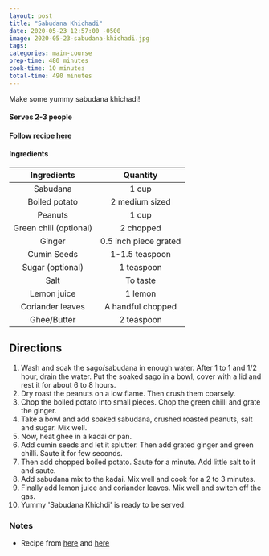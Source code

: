```yaml
---
layout: post
title: "Sabudana Khichadi"
date: 2020-05-23 12:57:00 -0500
image: 2020-05-23-sabudana-khichadi.jpg
tags:
categories: main-course
prep-time: 480 minutes
cook-time: 10 minutes
total-time: 490 minutes
---
```


Make some yummy sabudana khichadi!

#### Serves 2-3 people

#### Follow recipe [here](https://www.facebook.com/Zaykakatadka/videos/836079453511996/?v=836079453511996)

#### Ingredients

|       Ingredients      |        Quantity       |
|:----------------------:|:---------------------:|
|        Sabudana        |         1 cup         |
|      Boiled potato     |     2 medium sized    |
|         Peanuts        |         1 cup         |
| Green chili (optional) |       2 chopped       |
|         Ginger         | 0.5 inch piece grated |
|       Cumin Seeds      |     1-1.5 teaspoon    |
|    Sugar (optional)    |       1 teaspoon      |
|          Salt          |        To taste       |
|       Lemon juice      |        1 lemon        |
|    Coriander leaves    |   A handful chopped   |
|       Ghee/Butter      |       2 teaspoon      |

## Directions

1. Wash and soak the sago/sabudana in enough water. After 1 to 1 and 1/2 hour, drain the water. Put the soaked sago in a bowl, cover with a lid and rest it for about 6 to 8 hours.
2. Dry roast the peanuts on a low flame. Then crush them coarsely.
3. Chop the boiled potato into small pieces. Chop the green chilli and grate the ginger.
4. Take a bowl and add soaked sabudana, crushed roasted peanuts, salt and sugar. Mix well.
5. Now, heat ghee in a kadai or pan.
6. Add cumin seeds and let it splutter. Then add grated ginger and green chilli. Saute it for few seconds.
7. Then add chopped boiled potato. Saute for a minute. Add little salt to it and saute.
8. Add sabudana mix to the kadai. Mix well and cook for a 2 to 3 minutes.
9. Finally add lemon juice and coriander leaves. Mix well and switch off the gas.
9. Yummy 'Sabudana Khichdi' is ready to be served.

### Notes

* Recipe from [here](https://www.zaykakatadka.com/recipe/sabudana-khichdi-non-sticky-sabudana-khichdi/) and [here](https://www.zaykakatadka.com/recipe/sabudana-khichdi-2/)
